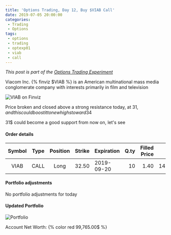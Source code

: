```yaml
---
title: 'Options Trading, Day 12, Buy $VIAB Call'
date: 2019-07-05 20:00:00
categories:
 - Trading
 - Options
tags:
 - options
 - trading
 - optexp01
 - viab
 - call
---
```


*This post is part of the [Options Trading Experiment](/2019/06/23/options-trading-day-0)*

Viacom Inc. {% finviz $VIAB %} is an American multinational mass media conglomerate company with interests primarily in film and television

![VIAB on Finviz](https://finviz.com/publish/070519/VIABc1dl1603.png)

Price broken and closed above a strong resistance today, at 31$, and this could boost it to new highs toward 34$

31$ could become a good support from now on, let's see

#### Order details

[//]: # (use https://www.tablesgenerator.com/markdown_tables for creating tables)

| Symbol | Type | Position | Strike | Expiration | Q.ty | Filled Price |    Cost | Commissions | Status |
|:------:|:----:|:--------:|-------:|------------|-----:|-------------:|--------:|------------:|--------|
|   VIAB | CALL |   Long   |  32.50 | 2019-09-20 |   10 |         1.40 | 1400.00 |          10 | Filled |

#### Portfolio adjustments

No portfolio adjustments for today

#### Updated Portfolio

![Portfolio](https://i.imgur.com/0WBOTUt.png)

Account Net Worth: {% color red 99,765.00$ %}
